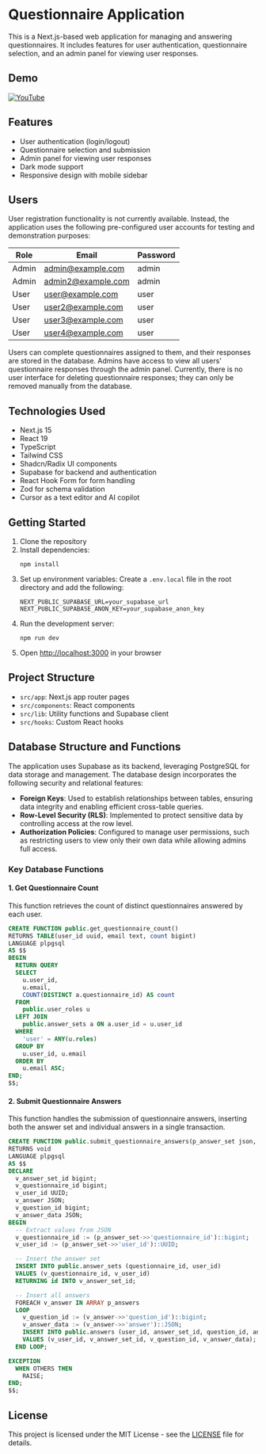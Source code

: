 # Questionnaire Application

This is a Next.js-based web application for managing and answering questionnaires. It includes features for user authentication, questionnaire selection, and an admin panel for viewing user responses.

## Demo

[![YouTube](http://i.ytimg.com/vi/uLdKaj_ffao/hqdefault.jpg)](https://www.youtube.com/watch?v=uLdKaj_ffao)

## Features

-   User authentication (login/logout)
-   Questionnaire selection and submission
-   Admin panel for viewing user responses
-   Dark mode support
-   Responsive design with mobile sidebar

## Users

User registration functionality is not currently available. Instead, the application uses the following pre-configured user accounts for testing and demonstration purposes:

| Role  | Email              | Password |
| ----- | ------------------ | -------- |
| Admin | admin@example.com  | admin    |
| Admin | admin2@example.com | admin    |
| User  | user@example.com   | user     |
| User  | user2@example.com  | user     |
| User  | user3@example.com  | user     |
| User  | user4@example.com  | user     |

Users can complete questionnaires assigned to them, and their responses are stored in the database. Admins have access to view all users' questionnaire responses through the admin panel. Currently, there is no user interface for deleting questionnaire responses; they can only be removed manually from the database.

## Technologies Used

-   Next.js 15
-   React 19
-   TypeScript
-   Tailwind CSS
-   Shadcn/Radix UI components
-   Supabase for backend and authentication
-   React Hook Form for form handling
-   Zod for schema validation
-   Cursor as a text editor and AI copilot

## Getting Started

1. Clone the repository
2. Install dependencies:
    ```
    npm install
    ```
3. Set up environment variables:
   Create a `.env.local` file in the root directory and add the following:
    ```
    NEXT_PUBLIC_SUPABASE_URL=your_supabase_url
    NEXT_PUBLIC_SUPABASE_ANON_KEY=your_supabase_anon_key
    ```
4. Run the development server:
    ```
    npm run dev
    ```
5. Open [http://localhost:3000](http://localhost:3000) in your browser

## Project Structure

-   `src/app`: Next.js app router pages
-   `src/components`: React components
-   `src/lib`: Utility functions and Supabase client
-   `src/hooks`: Custom React hooks

## Database Structure and Functions

The application uses Supabase as its backend, leveraging PostgreSQL for data storage and management. The database design incorporates the following security and relational features:

-   **Foreign Keys**: Used to establish relationships between tables, ensuring data integrity and enabling efficient cross-table queries.
-   **Row-Level Security (RLS)**: Implemented to protect sensitive data by controlling access at the row level.
-   **Authorization Policies**: Configured to manage user permissions, such as restricting users to view only their own data while allowing admins full access.

### Key Database Functions

#### 1. Get Questionnaire Count

This function retrieves the count of distinct questionnaires answered by each user.

```sql
CREATE FUNCTION public.get_questionnaire_count()
RETURNS TABLE(user_id uuid, email text, count bigint)
LANGUAGE plpgsql
AS $$
BEGIN
  RETURN QUERY
  SELECT
    u.user_id,
    u.email,
    COUNT(DISTINCT a.questionnaire_id) AS count
  FROM
    public.user_roles u
  LEFT JOIN
    public.answer_sets a ON a.user_id = u.user_id
  WHERE
    'user' = ANY(u.roles)
  GROUP BY
    u.user_id, u.email
  ORDER BY
    u.email ASC;
END;
$$;
```

#### 2. Submit Questionnaire Answers

This function handles the submission of questionnaire answers, inserting both the answer set and individual answers in a single transaction.

```sql
CREATE FUNCTION public.submit_questionnaire_answers(p_answer_set json, p_answers json[])
RETURNS void
LANGUAGE plpgsql
AS $$
DECLARE
  v_answer_set_id bigint;
  v_questionnaire_id bigint;
  v_user_id UUID;
  v_answer JSON;
  v_question_id bigint;
  v_answer_data JSON;
BEGIN
  -- Extract values from JSON
  v_questionnaire_id := (p_answer_set->>'questionnaire_id')::bigint;
  v_user_id := (p_answer_set->>'user_id')::UUID;

  -- Insert the answer set
  INSERT INTO public.answer_sets (questionnaire_id, user_id)
  VALUES (v_questionnaire_id, v_user_id)
  RETURNING id INTO v_answer_set_id;

  -- Insert all answers
  FOREACH v_answer IN ARRAY p_answers
  LOOP
    v_question_id := (v_answer->>'question_id')::bigint;
    v_answer_data := (v_answer->>'answer')::JSON;
    INSERT INTO public.answers (user_id, answer_set_id, question_id, answer)
    VALUES (v_user_id, v_answer_set_id, v_question_id, v_answer_data);
  END LOOP;

EXCEPTION
  WHEN OTHERS THEN
    RAISE;
END;
$$;
```

## License

This project is licensed under the MIT License - see the [LICENSE](LICENSE) file for details.
